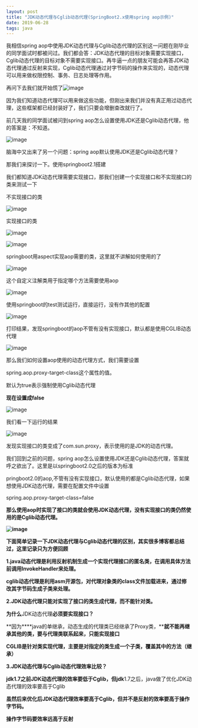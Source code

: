 ```yaml
---
layout: post
title: "JDK动态代理与Cglib动态代理(SpringBoot2.x使用spring aop示例)"
date: 2019-06-28
tags: java
---
```




我相信spring aop中使用JDK动态代理与Cglib动态代理的区别这一问题在刚毕业的同学面试时都被问过。我们都会答：JDK动态代理的目标对象需要实现接口，Cglib动态代理的目标对象不需要实现接口。再牛逼一点的朋友可能会再答JDK动态代理通过反射来实现，Cglib动态代理通过对字节码的操作来实现的，动态代理可以用来做权限控制、事务、日志处理等作用。

再问下去我们就开始慌了![image](http://upload-images.jianshu.io/upload_images/14890912-6431b153176a317f?imageMogr2/auto-orient/strip%7CimageView2/2/w/1240)

因为我们知道动态代理可以用来做这些功能，但刚出来我们并没有真正用过动态代理，这些框架都已经封装好了，我们只要会增删查改就行了。

前几天我的同学面试被问到spring aop怎么设置使用JDK还是Cglib动态代理，他的答案是：不知道。

![image](http://upload-images.jianshu.io/upload_images/14890912-fcc2ca9b3f2f368a?imageMogr2/auto-orient/strip%7CimageView2/2/w/1240)

脑海中又出来了另一个问题：spring aop默认使用JDK还是Cglib动态代理？

那我们来探讨一下。使用springboot2.1搭建

我们都知道JDK动态代理需要实现接口，那我们创建一个实现接口和不实现接口的类来测试一下

不实现接口的类

![image](http://upload-images.jianshu.io/upload_images/14890912-d0164e3fee3c4e00?imageMogr2/auto-orient/strip%7CimageView2/2/w/1240)

实现接口的类

![image](http://upload-images.jianshu.io/upload_images/14890912-4773052f36c401c0?imageMogr2/auto-orient/strip%7CimageView2/2/w/1240)

![image](http://upload-images.jianshu.io/upload_images/14890912-ffc61087a46ff1b5?imageMogr2/auto-orient/strip%7CimageView2/2/w/1240)

springboot用aspect实现aop需要的类，这里就不讲解如何使用的了

![image](http://upload-images.jianshu.io/upload_images/14890912-e5c73e10050a9949?imageMogr2/auto-orient/strip%7CimageView2/2/w/1240)

这个自定义注解类用于指定哪个方法需要使用aop

![image](http://upload-images.jianshu.io/upload_images/14890912-e91cf299b439ec56?imageMogr2/auto-orient/strip%7CimageView2/2/w/1240)

使用springboot的test测试运行，直接运行，没有作其他的配置

![image](http://upload-images.jianshu.io/upload_images/14890912-df3872e7f524256b?imageMogr2/auto-orient/strip%7CimageView2/2/w/1240)

打印结果，发现springboot的aop不管有没有实现接口，默认都是使用CGLIB动态代理

![image](http://upload-images.jianshu.io/upload_images/14890912-2a6db8563e788437?imageMogr2/auto-orient/strip%7CimageView2/2/w/1240)

那么我们如何设置aop使用的动态代理方式，我们需要设置

spring.aop.proxy-target-class这个属性的值。

默认为true表示强制使用Cglib动态代理

**现在设置成false**

![image](http://upload-images.jianshu.io/upload_images/14890912-a70d38cb9920d2a3?imageMogr2/auto-orient/strip%7CimageView2/2/w/1240)

我们看一下运行的结果

![image](http://upload-images.jianshu.io/upload_images/14890912-0769705aea151b73?imageMogr2/auto-orient/strip%7CimageView2/2/w/1240)

发现实现接口的类变成了com.sun.proxy，表示使用的是JDK的动态代理。

我们回到之前的问题，spring aop怎么设置使用JDK还是Cglib动态代理，答案就呼之欲出了。这里是以springboot2.0之后的版本为标准

pringboot2.0的aop,不管有没有实现接口，默认使用的都是Cglib动态代理，如果想使用JDK动态代理，需要在配置文件中设置

spring.aop.proxy-target-class=false

**那么使用aop时实现了接口的类就会使用****JDK动态代理****，没有实现接口的类仍然使用的是Cglib动态代理。**

**![image](http://upload-images.jianshu.io/upload_images/14890912-9e9b74dff2dedbed?imageMogr2/auto-orient/strip%7CimageView2/2/w/1240)** 

**下面简单记录一下JDK动态代理与Cglib动态代理的区别，其实很多博客都总结过，这里记录只为方便回顾**

**1.java动态代理是利用反射机制生成一个实现代理接口的匿名类，在调用具体方法前调用InvokeHandler来处理。**

**cglib动态代理是利用asm开源包，对代理对象类的class文件加载进来，通过修改其字节码生成子类来处理。**

**2.JDK动态代理只能对实现了接口的类生成代理，而不能针对类。**

**为什么**JDK动态代理**必须要实现接口？**

**因为****java的单继承，动态生成的代理类已经继承了Proxy类，****就不能再继承其他的类，要与代理类联系起来，只能实现接口**

**CGLIB是针对类实现代理，主要是对指定的类生成一个子类，覆盖其中的方法（继承）**

**3.JDK动态代理与Cglib动态代理效率比较？**

**jdk1.7之前JDK动态代理的效率要低于Cglib，但jdk**1.7之后，java做了优化JDK动态代理的效率要高于Cglib

**虽然后来优化后JDK动态代理效率要高于Cglib，但并不是反射的效率要高于操作字节码。**

**操作字节码要效率远高于反射**